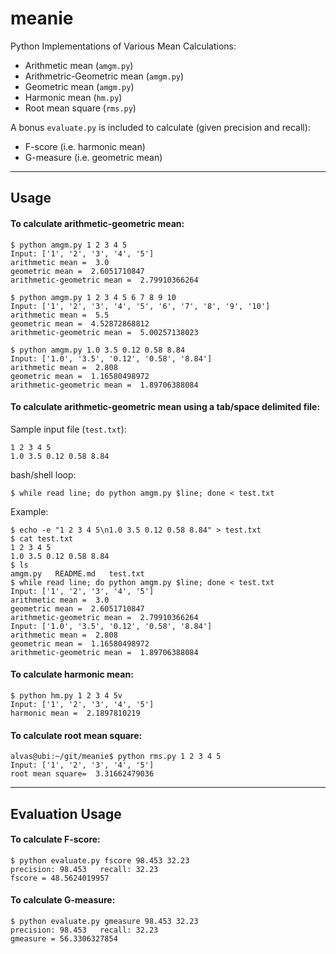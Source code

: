 meanie
======

Python Implementations of Various Mean Calculations:
* Arithmetic mean (`amgm.py`)
* Arithmetric-Geometric mean (`amgm.py`)
* Geometric mean (`amgm.py`)
* Harmonic mean (`hm.py`)
* Root mean square (`rms.py`)

A bonus `evaluate.py` is included to calculate (given precision and recall):
* F-score (i.e. harmonic mean)
* G-measure (i.e. geometric mean)

***

Usage
------

#### To calculate arithmetic-geometric mean: 

```
$ python amgm.py 1 2 3 4 5
Input: ['1', '2', '3', '4', '5']
arithmetic mean =  3.0
geometric mean =  2.6051710847
arithmetic-geometric mean =  2.79910366264

$ python amgm.py 1 2 3 4 5 6 7 8 9 10
Input: ['1', '2', '3', '4', '5', '6', '7', '8', '9', '10']
arithmetic mean =  5.5
geometric mean =  4.52872868812
arithmetic-geometric mean =  5.00257138023

$ python amgm.py 1.0 3.5 0.12 0.58 8.84
Input: ['1.0', '3.5', '0.12', '0.58', '8.84']
arithmetic mean =  2.808
geometric mean =  1.16580498972
arithmetic-geometric mean =  1.89706388084
```

#### To calculate arithmetic-geometric mean using a tab/space delimited file:

Sample input file (`test.txt`):

```
1 2 3 4 5
1.0 3.5 0.12 0.58 8.84
```
bash/shell loop:

```
$ while read line; do python amgm.py $line; done < test.txt
```

Example:

```
$ echo -e "1 2 3 4 5\n1.0 3.5 0.12 0.58 8.84" > test.txt
$ cat test.txt
1 2 3 4 5
1.0 3.5 0.12 0.58 8.84
$ ls
amgm.py   README.md   test.txt
$ while read line; do python amgm.py $line; done < test.txt
Input: ['1', '2', '3', '4', '5']
arithmetic mean =  3.0
geometric mean =  2.6051710847
arithmetic-geometric mean =  2.79910366264
Input: ['1.0', '3.5', '0.12', '0.58', '8.84']
arithmetic mean =  2.808
geometric mean =  1.16580498972
arithmetic-geometric mean =  1.89706388084
```


#### To calculate harmonic mean:
```
$ python hm.py 1 2 3 4 5v
Input: ['1', '2', '3', '4', '5']
harmonic mean =  2.1897810219
```

#### To calculate root mean square:
```
alvas@ubi:~/git/meanie$ python rms.py 1 2 3 4 5
Input: ['1', '2', '3', '4', '5']
root mean square=  3.31662479036
```

***

Evaluation Usage
----------------

#### To calculate F-score:
```
$ python evaluate.py fscore 98.453 32.23
precision: 98.453 	recall: 32.23
fscore = 48.5624019957
```

#### To calculate G-measure:
```
$ python evaluate.py gmeasure 98.453 32.23
precision: 98.453 	recall: 32.23
gmeasure = 56.3306327854
```


